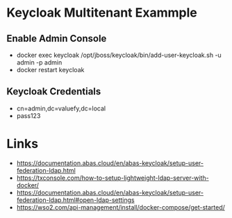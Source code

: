 # Keycloak Multitenant Exammple

## Enable Admin Console
- docker exec keycloak /opt/jboss/keycloak/bin/add-user-keycloak.sh -u admin -p admin
- docker restart keycloak

## Keycloak Credentials
- cn=admin,dc=valuefy,dc=local
- pass123

# Links
- https://documentation.abas.cloud/en/abas-keycloak/setup-user-federation-ldap.html
- https://txconsole.com/how-to-setup-lightweight-ldap-server-with-docker/
- https://documentation.abas.cloud/en/abas-keycloak/setup-user-federation-ldap.html#open-ldap-settings
- https://wso2.com/api-management/install/docker-compose/get-started/
